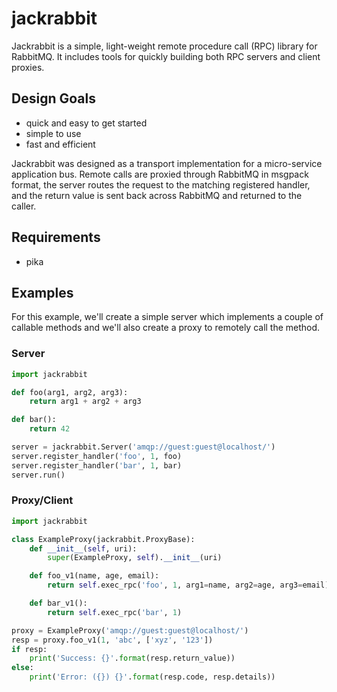 # jackrabbit
Jackrabbit is a simple, light-weight remote procedure call (RPC) library for RabbitMQ.
It includes tools for quickly building both RPC servers and client proxies.

## Design Goals
- quick and easy to get started
- simple to use
- fast and efficient

Jackrabbit was designed as a transport implementation for a micro-service application bus. Remote calls
are proxied through RabbitMQ in msgpack format, the server routes the request to the matching registered
handler, and the return value is sent back across RabbitMQ and returned to the caller.

## Requirements
- pika

## Examples
For this example, we'll create a simple server which implements a couple of callable methods and
we'll also create a proxy to remotely call the method.

### Server
```python
import jackrabbit

def foo(arg1, arg2, arg3):
    return arg1 + arg2 + arg3

def bar():
    return 42

server = jackrabbit.Server('amqp://guest:guest@localhost/')
server.register_handler('foo', 1, foo)
server.register_handler('bar', 1, bar)
server.run()
```

### Proxy/Client
```python
import jackrabbit

class ExampleProxy(jackrabbit.ProxyBase):
    def __init__(self, uri):
        super(ExampleProxy, self).__init__(uri)

    def foo_v1(name, age, email):
        return self.exec_rpc('foo', 1, arg1=name, arg2=age, arg3=email)

    def bar_v1():
        return self.exec_rpc('bar', 1)

proxy = ExampleProxy('amqp://guest:guest@localhost/')
resp = proxy.foo_v1(1, 'abc', ['xyz', '123'])
if resp:
    print('Success: {}'.format(resp.return_value))
else:
    print('Error: ({}) {}'.format(resp.code, resp.details))
```


